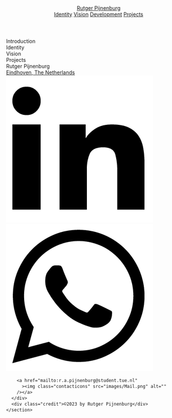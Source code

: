 <!DOCTYPE html>
<html lang="en">
  <head>
    <meta charset="UTF-8" />
    <meta http-equiv="X-UA-Compatible" content="IE=edge" />
    <meta name="viewport" content="width=device-width, initial-scale=1.0" />
    <title>Rutger Pijnenburg</title>
    <link rel="stylesheet" type="text/css" href="/Styles/Header.css" />
    <link rel="stylesheet" type="text/css" href="/Styles/general.css" />
    <link rel="stylesheet" type="text/css" href="/Styles/images.css" />
    <link rel="stylesheet" type="text/css" href="/Styles/Sections.css" />
    <link rel="stylesheet" type="text/css" href="/Styles/fonts.css" />
    <link rel="preconnect" href="https://fonts.googleapis.com" />
    <link rel="preconnect" href="https://fonts.gstatic.com" crossorigin />
    <link
      href="https://fonts.googleapis.com/css2?family=Roboto+Mono:wght@400;700&display=swap"
      rel="stylesheet"
    />
  </head>
  <body>
    <header class="header">
      <div>
        <a class="Logo" href="index.html">Rutger Pijnenburg</a>
      </div>
      <div class="headerspacer"></div>
      </div>
      <div class="Navigation">
        <a href="">Identity</a>
        <a href="">Vision</a>
        <a href="">Development</a>
        <a href="">Projects</a>
      </div>
    </header>
    <section class="Introduction">Introduction</section>
    <section class="Identity">Identity</section>
    <section class="Vision">Vision</section>
    <section class="Projects">Projects</section>
    <section class="Contact">
      <div class="contactname">Rutger Pijnenburg</div>
      <div class="Adress">
        <a target="_blank" href="https://www.google.com/maps/place/Eindhoven"
          >Eindhoven, The Netherlands</a
        >
      </div>
      <div class="additionalcontact">
        <a
          target="_blank"
          href="https://www.linkedin.com/in/rutger-pijnenburg-a9b1bb276/"
          ><img class="contacticons" src="images/LinkedIn.png" alt=""
        /></a>
        <a target="_blank" href="https://wa.me/3640800253">
          <img class="contacticons" src="images/Whatsapp.png" alt=""
        /></a>

        <a href="mailto:r.a.pijnenburg@student.tue.nl"
          ><img class="contacticons" src="images/Mail.png" alt=""
        /></a>
      </div>
      <div class="credit">©2023 by Rutger Pijnenburg</div>
    </section>
  </body>
</html>
